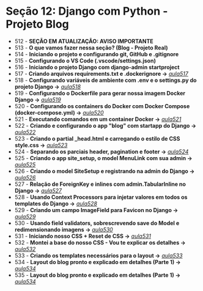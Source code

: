 # Seção 12: Django com Python - Projeto Blog

- 512 - **SEÇÃO EM ATUALIZAÇÃO: AVISO IMPORTANTE**
- 513 - **O que vamos fazer nessa seção? (Blog - Projeto Real)**
- 514 - **Iniciando o projeto e configurando git, GitHub e .gitignore**
- 515 - **Configurando o VS Code (.vscode/settings.json)**
- 516 - **Iniciando o projeto Django com django-admin startproject**
- 517 - **Criando arquivos requirements.txt e .dockerignore ->** *[aula517](./)*
- 518 - **Configurando variáveis de ambiente com .env e o settings.py do projeto Django ->** *[aula518](./)*
- 519 - **Configurando o Dockerfile para gerar nossa imagem Docker Django ->** *[aula519](./Dockerfile)*
- 520 - **Configurando os containers do Docker com Docker Compose (docker-compose.yml) ->** *[aula520](./docker-compose.yml)*
- 521 - **Executando comandos em um container Docker ->** *[aula521](./commands.md)*
- 522 - **Criando e configurando o app "blog" com startapp do Django ->** *[aula522](./djangoapp/blog/)*
- 523 - **Criando o partial _head.html e carregando o estilo de CSS style.css ->** *[aula523](./djangoapp/blog/templates/blog/partials/_head.html)*
- 524 - **Separando os parciais header, pagination e footer ->** *[aula524](./djangoapp/blog/templates/blog/partials/)*
- 525 - **Criando o app site_setup, o model MenuLink com sua admin ->** *[aula525](./djangoapp/site_setup/)*
- 526 - **Criando o model SiteSetup e registrando na admin do Django ->** *[aula526](./djangoapp/site_setup/)*
- 527 - **Relação de ForeignKey e inlines com admin.TabularInline no Django ->** *[aula527](./djangoapp/site_setup/)*
- 528 - **Usando Context Processors para injetar valores em todos os templates do Django ->** *[aula528](./djangoapp/site_setup/context_processors.py)*
- 529 - **Criando um campo ImageField para Favicon no Django ->** *[aula529](./djangoapp/site_setup/)*
- 530 - **Usando field validators, sobrescrevendo save do Model e redimensionando imagens ->** *[aula530](./djangoapp/utils/)*
- 531 - **Iniciando nosso CSS + Reset de CSS ->** *[aula531](./djangoapp/blog/static/)*
- 532 - **Montei a base do nosso CSS - Vou te explicar os detalhes ->** *[aula532](./djangoapp/blog/static/blog/css/style.css)*
- 533 - **Criando os templates necessários para o layout ->** *[aula533](./djangoapp/blog/)*
- 534 - **Layout do blog pronto e explicado em detalhes (Parte 1) ->** *[aula534](./djangoapp/blog/)*
- 535 - **Layout do blog pronto e explicado em detalhes (Parte 1) ->** *[aula534](./djangoapp/blog/)*
